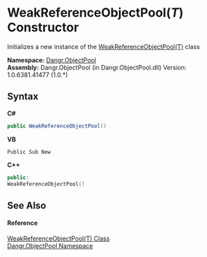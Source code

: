 # WeakReferenceObjectPool(*T*) Constructor 
 

Initializes a new instance of the <a href="T_Dangr_ObjectPool_WeakReferenceObjectPool_1">WeakReferenceObjectPool(T)</a> class

**Namespace:**&nbsp;<a href="N_Dangr_ObjectPool">Dangr.ObjectPool</a><br />**Assembly:**&nbsp;Dangr.ObjectPool (in Dangr.ObjectPool.dll) Version: 1.0.6381.41477 (1.0.*)

## Syntax

**C#**<br />
``` C#
public WeakReferenceObjectPool()
```

**VB**<br />
``` VB
Public Sub New
```

**C++**<br />
``` C++
public:
WeakReferenceObjectPool()
```


## See Also


#### Reference
<a href="T_Dangr_ObjectPool_WeakReferenceObjectPool_1">WeakReferenceObjectPool(T) Class</a><br /><a href="N_Dangr_ObjectPool">Dangr.ObjectPool Namespace</a><br />